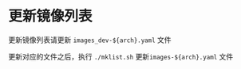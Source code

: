 # 更新镜像列表

更新镜像列表请更新 `images_dev-${arch}.yaml` 文件

更新对应的文件之后，执行 `./mklist.sh` 更新`images-${arch}.yaml` 文件
